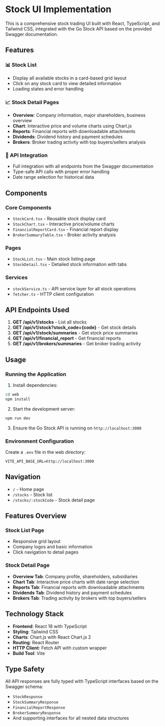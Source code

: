 # Stock UI Implementation

This is a comprehensive stock trading UI built with React, TypeScript, and Tailwind CSS, integrated with the Go Stock API based on the provided Swagger documentation.

## Features

### 📊 Stock List
- Display all available stocks in a card-based grid layout
- Click on any stock card to view detailed information
- Loading states and error handling

### 📈 Stock Detail Pages
- **Overview**: Company information, major shareholders, business overview
- **Chart**: Interactive price and volume charts using Chart.js
- **Reports**: Financial reports with downloadable attachments
- **Dividends**: Dividend history and payment schedules
- **Brokers**: Broker trading activity with top buyers/sellers analysis

### 🎯 API Integration
- Full integration with all endpoints from the Swagger documentation
- Type-safe API calls with proper error handling
- Date range selection for historical data

## Components

### Core Components
- `StockCard.tsx` - Reusable stock display card
- `StockChart.tsx` - Interactive price/volume charts
- `FinancialReportCard.tsx` - Financial report display
- `BrokerSummaryTable.tsx` - Broker activity analysis

### Pages
- `StockList.tsx` - Main stock listing page
- `StockDetail.tsx` - Detailed stock information with tabs

### Services
- `stockService.ts` - API service layer for all stock operations
- `fetcher.ts` - HTTP client configuration

## API Endpoints Used

1. **GET /api/v1/stocks** - List all stocks
2. **GET /api/v1/stock?stock_code={code}** - Get stock details
3. **GET /api/v1/stock/summaries** - Get stock price summaries
4. **GET /api/v1/financial_report** - Get financial reports
5. **GET /api/v1/brokers/summaries** - Get broker trading activity

## Usage

### Running the Application

1. Install dependencies:
```bash
cd web
npm install
```

2. Start the development server:
```bash
npm run dev
```

3. Ensure the Go Stock API is running on `http://localhost:3000`

### Environment Configuration

Create a `.env` file in the web directory:
```
VITE_API_BASE_URL=http://localhost:3000
```

## Navigation

- `/` - Home page
- `/stocks` - Stock list
- `/stocks/:stockCode` - Stock detail page

## Features Overview

### Stock List Page
- Responsive grid layout
- Company logos and basic information
- Click navigation to detail pages

### Stock Detail Page
- **Overview Tab**: Company profile, shareholders, subsidiaries
- **Chart Tab**: Interactive price charts with date range selection
- **Reports Tab**: Financial reports with downloadable attachments
- **Dividends Tab**: Dividend history and payment schedules
- **Brokers Tab**: Trading activity by brokers with top buyers/sellers

## Technology Stack

- **Frontend**: React 18 with TypeScript
- **Styling**: Tailwind CSS
- **Charts**: Chart.js with React Chart.js 2
- **Routing**: React Router
- **HTTP Client**: Fetch API with custom wrapper
- **Build Tool**: Vite

## Type Safety

All API responses are fully typed with TypeScript interfaces based on the Swagger schema:
- `StockResponse`
- `StockSummaryResponse`
- `FinancialReportResponse`
- `BrokerSummaryResponse`
- And supporting interfaces for all nested data structures
